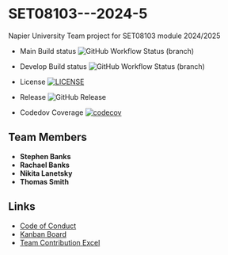 # SET08103---2024-5
Napier University Team project for SET08103 module 2024/2025

* Main Build status ![GitHub Workflow Status (branch)](https://img.shields.io/github/actions/workflow/status/NikitaEdin/SET09103_2024-5/.github/workflows/main.yml?branch=main)

* Develop Build status ![GitHub Workflow Status (branch)](https://img.shields.io/github/actions/workflow/status/NikitaEdin/SET09103_2024-5/.github/workflows/main.yml?branch=develop)

* License [![LICENSE](https://img.shields.io/github/license/NikitaEdin/sem.svg?style=flat-square)](https://github.com/NikitaEdin/SET09103_2024-5/blob/main/LICENSE)

* Release  ![GitHub Release](https://img.shields.io/github/v/release/nikitaedin/SET09103_2024-5?include_prereleases)

* Codedov Coverage [![codecov](https://codecov.io/gh/NikitaEdin/SET08103_2024-5/graph/badge.svg?token=380HR1UHWD)](https://codecov.io/gh/NikitaEdin/SET08103_2024-5)

## Team Members
- **Stephen Banks**
- **Rachael Banks**
- **Nikita Lanetsky**
- **Thomas Smith**

## Links
- [Code of Conduct](./CODE_OF_CONDUCT.md)
- [Kanban Board](https://zube.io/napier-366/set08103/w/workspace-1/kanban)
- [Team Contribution Excel](https://livenapierac-my.sharepoint.com/:x:/r/personal/40690823_live_napier_ac_uk/Documents/Software%20Engineering%20Methods.xlsx?d=w7f256f84d5e14544a8583b75cf1caf37&csf=1&web=1&e=AeA08L)